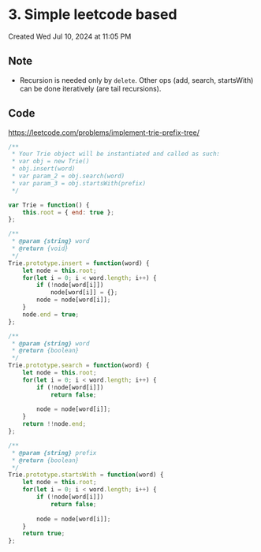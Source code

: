 # 3. Simple leetcode based
Created Wed Jul 10, 2024 at 11:05 PM

## Note
- Recursion is needed only by `delete`. Other ops (add, search, startsWith) can be done iteratively (are tail recursions).
## Code
https://leetcode.com/problems/implement-trie-prefix-tree/
```js
/** 
 * Your Trie object will be instantiated and called as such:
 * var obj = new Trie()
 * obj.insert(word)
 * var param_2 = obj.search(word)
 * var param_3 = obj.startsWith(prefix)
 */

var Trie = function() {
    this.root = { end: true };
};

/** 
 * @param {string} word
 * @return {void}
 */
Trie.prototype.insert = function(word) {
    let node = this.root;
    for(let i = 0; i < word.length; i++) {
        if (!node[word[i]])
            node[word[i]] = {};
        node = node[word[i]];
    }
    node.end = true;
};

/** 
 * @param {string} word
 * @return {boolean}
 */
Trie.prototype.search = function(word) {
    let node = this.root;
    for(let i = 0; i < word.length; i++) {
        if (!node[word[i]])
            return false;
        
        node = node[word[i]];
    }
    return !!node.end;
};

/** 
 * @param {string} prefix
 * @return {boolean}
 */
Trie.prototype.startsWith = function(word) {
    let node = this.root;
    for(let i = 0; i < word.length; i++) {
        if (!node[word[i]])
            return false;
        
        node = node[word[i]];
    }
    return true;
};
```